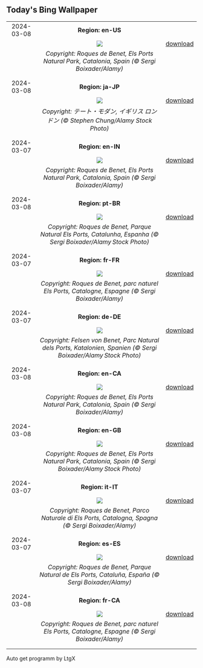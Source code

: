 ## Today's Bing Wallpaper
|      |      |      |
| :----: | :----: | :----: |
|2024-03-08|**Region: en-US**||
||![](https://www.bing.com/th?id=OHR.TarragonaSpain_EN-US4664908149_UHD.jpg&pid=hp&w=1152&h=648&rs=1&c=4)| [download](https://www.bing.com/th?id=OHR.TarragonaSpain_EN-US4664908149_UHD.jpg)|
||*Copyright: Roques de Benet, Els Ports Natural Park, Catalonia, Spain (© Sergi Boixader/Alamy)*
||
|||
|2024-03-08|**Region: ja-JP**||
||![](https://www.bing.com/th?id=OHR.TateLightUp_JA-JP2160540676_UHD.jpg&pid=hp&w=1152&h=648&rs=1&c=4)| [download](https://www.bing.com/th?id=OHR.TateLightUp_JA-JP2160540676_UHD.jpg)|
||*Copyright: テート・モダン, イギリス ロンドン (© Stephen Chung/Alamy Stock Photo)*
||
|||
|2024-03-07|**Region: en-IN**||
||![](https://www.bing.com/th?id=OHR.TarragonaSpain_EN-IN2183884361_UHD.jpg&pid=hp&w=1152&h=648&rs=1&c=4)| [download](https://www.bing.com/th?id=OHR.TarragonaSpain_EN-IN2183884361_UHD.jpg)|
||*Copyright: Roques de Benet, Els Ports Natural Park, Catalonia, Spain (© Sergi Boixader/Alamy)*
||
|||
|2024-03-08|**Region: pt-BR**||
||![](https://www.bing.com/th?id=OHR.TarragonaSpain_PT-BR3520793083_UHD.jpg&pid=hp&w=1152&h=648&rs=1&c=4)| [download](https://www.bing.com/th?id=OHR.TarragonaSpain_PT-BR3520793083_UHD.jpg)|
||*Copyright: Roques de Benet, Parque Natural Els Ports, Catalunha, Espanha (© Sergi Boixader/Alamy Stock Photo)*
||
|||
|2024-03-07|**Region: fr-FR**||
||![](https://www.bing.com/th?id=OHR.TarragonaSpain_FR-FR7145786425_UHD.jpg&pid=hp&w=1152&h=648&rs=1&c=4)| [download](https://www.bing.com/th?id=OHR.TarragonaSpain_FR-FR7145786425_UHD.jpg)|
||*Copyright: Roques de Benet, parc naturel Els Ports, Catalogne, Espagne (© Sergi Boixader/Alamy)*
||
|||
|2024-03-07|**Region: de-DE**||
||![](https://www.bing.com/th?id=OHR.TarragonaSpain_DE-DE8015147907_UHD.jpg&pid=hp&w=1152&h=648&rs=1&c=4)| [download](https://www.bing.com/th?id=OHR.TarragonaSpain_DE-DE8015147907_UHD.jpg)|
||*Copyright: Felsen von Benet, Parc Natural dels Ports, Katalonien, Spanien (© Sergi Boixader/Alamy Stock Photo)*
||
|||
|2024-03-08|**Region: en-CA**||
||![](https://www.bing.com/th?id=OHR.TarragonaSpain_EN-CA0184990294_UHD.jpg&pid=hp&w=1152&h=648&rs=1&c=4)| [download](https://www.bing.com/th?id=OHR.TarragonaSpain_EN-CA0184990294_UHD.jpg)|
||*Copyright: Roques de Benet, Els Ports Natural Park, Catalonia, Spain (© Sergi Boixader/Alamy)*
||
|||
|2024-03-08|**Region: en-GB**||
||![](https://www.bing.com/th?id=OHR.TarragonaSpain_EN-GB6677575953_UHD.jpg&pid=hp&w=1152&h=648&rs=1&c=4)| [download](https://www.bing.com/th?id=OHR.TarragonaSpain_EN-GB6677575953_UHD.jpg)|
||*Copyright: Roques de Benet, Els Ports Natural Park, Catalonia, Spain (© Sergi Boixader/Alamy Stock Photo)*
||
|||
|2024-03-07|**Region: it-IT**||
||![](https://www.bing.com/th?id=OHR.TarragonaSpain_IT-IT1704210976_UHD.jpg&pid=hp&w=1152&h=648&rs=1&c=4)| [download](https://www.bing.com/th?id=OHR.TarragonaSpain_IT-IT1704210976_UHD.jpg)|
||*Copyright: Roques de Benet, Parco Naturale di Els Ports, Catalogna, Spagna (© Sergi Boixader/Alamy)*
||
|||
|2024-03-07|**Region: es-ES**||
||![](https://www.bing.com/th?id=OHR.TarragonaSpain_ES-ES7042057551_UHD.jpg&pid=hp&w=1152&h=648&rs=1&c=4)| [download](https://www.bing.com/th?id=OHR.TarragonaSpain_ES-ES7042057551_UHD.jpg)|
||*Copyright: Roques de Benet, Parque Natural de Els Ports, Cataluña, España (© Sergi Boixader/Alamy)*
||
|||
|2024-03-08|**Region: fr-CA**||
||![](https://www.bing.com/th?id=OHR.TarragonaSpain_FR-CA5706201102_UHD.jpg&pid=hp&w=1152&h=648&rs=1&c=4)| [download](https://www.bing.com/th?id=OHR.TarragonaSpain_FR-CA5706201102_UHD.jpg)|
||*Copyright: Roques de Benet, parc naturel Els Ports, Catalogne, Espagne (© Sergi Boixader/Alamy)*
||
|||

Auto get programm by LtgX
